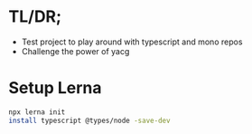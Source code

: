 # TL/DR;

* Test project to play around with typescript and mono repos
* Challenge the power of yacg

# Setup Lerna
```bash
npx lerna init
install typescript @types/node -save-dev
```
